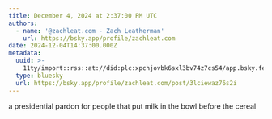 ```yaml
---
title: December 4, 2024 at 2:37:00 PM UTC
authors:
  - name: '@zachleat.com - Zach Leatherman'
    url: https://bsky.app/profile/zachleat.com
date: 2024-12-04T14:37:00.000Z
metadata:
  uuid: >-
    11ty/import::rss::at://did:plc:xpchjovbk6sxl3bv74z7cs54/app.bsky.feed.post/3lciewaz76s2i
  type: bluesky
  url: https://bsky.app/profile/zachleat.com/post/3lciewaz76s2i
---
```

a presidential pardon for people that put milk in the bowl before the cereal